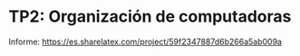 # TP2: Organización de computadoras

Informe: https://es.sharelatex.com/project/59f2347887d6b266a5ab009a
